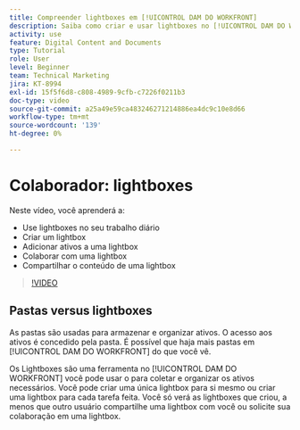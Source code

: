 ```yaml
---
title: Compreender lightboxes em [!UICONTROL DAM DO WORKFRONT]
description: Saiba como criar e usar lightboxes no [!UICONTROL DAM DO WORKFRONT].
activity: use
feature: Digital Content and Documents
type: Tutorial
role: User
level: Beginner
team: Technical Marketing
jira: KT-8994
exl-id: 15f5f6d8-c808-4989-9cfb-c7226f0211b3
doc-type: video
source-git-commit: a25a49e59ca483246271214886ea4dc9c10e8d66
workflow-type: tm+mt
source-wordcount: '139'
ht-degree: 0%

---
```


# Colaborador: lightboxes

Neste vídeo, você aprenderá a:

* Use lightboxes no seu trabalho diário
* Criar um lightbox
* Adicionar ativos a uma lightbox
* Colaborar com uma lightbox
* Compartilhar o conteúdo de uma lightbox

>[!VIDEO](https://video.tv.adobe.com/v/335254/?quality=12&learn=on)

## Pastas versus lightboxes

As pastas são usadas para armazenar e organizar ativos. O acesso aos ativos é concedido pela pasta. É possível que haja mais pastas em [!UICONTROL DAM DO WORKFRONT] do que você vê.

Os Lightboxes são uma ferramenta no [!UICONTROL DAM DO WORKFRONT] você pode usar o para coletar e organizar os ativos necessários. Você pode criar uma única lightbox para si mesmo ou criar uma lightbox para cada tarefa feita. Você só verá as lightboxes que criou, a menos que outro usuário compartilhe uma lightbox com você ou solicite sua colaboração em uma lightbox.
